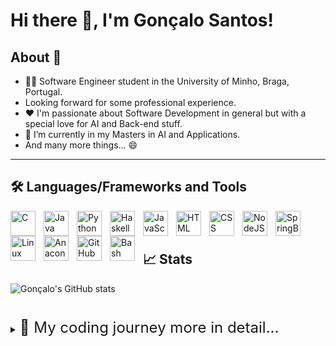 # Hi there 👋, I'm Gonçalo Santos!

## About 🧐

- 👨‍💻 Software Engineer student in the University of Minho, Braga, Portugal.
- Looking forward for some professional experience.
- ❤️ I'm passionate about Software Development in general but with a special love for AI and Back-end stuff.
- 🌱 I’m currently in my Masters in AI and Applications.
- And many more things... 😄 

--- 

## 🛠️ Languages/Frameworks and Tools

<img align="left" alt="C" width="40px" style="padding-right:10px;" src="https://cdn.jsdelivr.net/gh/devicons/devicon@latest/icons/c/c-original.svg">          
<img align="left" alt="Java" width="40px" style="padding-right:10px;" src="https://cdn.jsdelivr.net/gh/devicons/devicon@latest/icons/java/java-original.svg">
<img align="left" alt="Python" width="40px" style="padding-right:10px;" src="https://cdn.jsdelivr.net/gh/devicons/devicon@latest/icons/python/python-original.svg">    
<img align="left" alt="Haskell" width="40px" style="padding-right:10px;" src="https://cdn.jsdelivr.net/gh/devicons/devicon@latest/icons/haskell/haskell-original.svg" />
<img align="left" alt="JavaScript" width="40px" style="padding-right:10px;" src="https://cdn.jsdelivr.net/gh/devicons/devicon@latest/icons/javascript/javascript-original.svg" />
<img align="left" alt="HTML" width="40px" style="padding-right:10px;" src="https://cdn.jsdelivr.net/gh/devicons/devicon@latest/icons/html5/html5-original-wordmark.svg" />
<img align="left" alt="CSS" width="40px" style="padding-right:10px;" src="https://cdn.jsdelivr.net/gh/devicons/devicon@latest/icons/css3/css3-original-wordmark.svg" />
<img align="left" alt="NodeJS" width="40px" style="padding-right:10px;" src="https://cdn.jsdelivr.net/gh/devicons/devicon@latest/icons/nodejs/nodejs-original-wordmark.svg" />          
<img align="left" alt="SpringBoot" width="40px" style="padding-right:10px;" src="https://cdn.jsdelivr.net/gh/devicons/devicon@latest/icons/spring/spring-original.svg" />
<img align="left" alt="Linux" width="40px" style="padding-right:10px;" src="https://cdn.jsdelivr.net/gh/devicons/devicon@latest/icons/linux/linux-original.svg" />
<img align="left" alt="Anaconda" width="40px" style="padding-right:10px;" src="https://cdn.jsdelivr.net/gh/devicons/devicon@latest/icons/anaconda/anaconda-original.svg" />      
<img align="left" alt="GitHub" width="40px" style="padding-right:10px;" src="https://cdn.jsdelivr.net/gh/devicons/devicon@latest/icons/github/github-original.svg" />
<img align="left" alt="Bash" width="40px" style="padding-right:10px;" src="https://cdn.jsdelivr.net/gh/devicons/devicon@latest/icons/bash/bash-original.svg" />          
<br/> 
<br/>

## 📈 Stats

![Gonçalo's GitHub stats](https://github-readme-stats.vercel.app/api?username=goncalosantos3&show_icons=true&theme=gruvbox)

# 

<details>
  <summary>
    <font size="+2">🔎 My coding journey more in detail...</font>
  </summary>
  <p>
    Starting from when I didn't know anything about coding, in High school, before College, I had 0 idea on how computers worked and how programs like video games 🤓 were built and how they functioned. At that time, I literraly thought that programming was magic 🪄. 
    To be honest, when I entered to colleged I kinda got into Software Engeneering/Development by chance. Fortunately, in the unfolding of my course I really found a passion for what I was doing. In the present day, I like everything related with Software Engeneering from Back-end and Front-end to DevOps, but the truth is that I hold a special place for AI and Back-end related software 😄.
    Now I am at a phase of my learning that I want to gain some professional experience and the market. I am looking for opportunities to join a summer internship. So, if you can make that happen, please contact me 📞. 
  </p>
</details>

<!--
**goncalosantos3/goncalosantos3** is a ✨ _special_ ✨ repository because its `README.md` (this file) appears on your GitHub profile.

Here are some ideas to get you started:

- 🔭 I’m currently working on ...
- 🌱 I’m currently learning ...
- 👯 I’m looking to collaborate on ...
- 🤔 I’m looking for help with ...
- 💬 Ask me about ...
- 📫 How to reach me: ...
- 😄 Pronouns: ...
- ⚡ Fun fact: ...
-->
